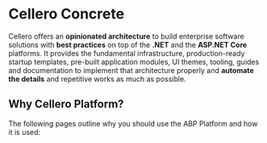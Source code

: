 # <span translate="no">Cellero Concrete</span>

Cellero offers an **opinionated architecture** to build enterprise software solutions with **best practices** on top of the **.NET** and the **ASP.NET Core** platforms. It provides the fundamental infrastructure, production-ready startup templates, pre-built application modules, UI themes, tooling, guides and documentation to implement that architecture properly and **automate the details** and repetitive works as much as possible.

 

## Why Cellero Platform?
The following pages outline why you should use the ABP Platform and how it is used:

 
